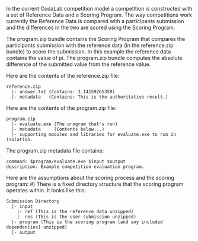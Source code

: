 In the current CodaLab competition model a competition is constructed with a set of Reference Data and a Scoring Program. The way competitions work currently the Reference Data is compared with a participants submission and the differences in the two are scored using the Scoring Program.

The program.zip bundle contains the Scoring Program that compares the participants submission with the reference data (in the reference.zip bundle) to score the submission. In this example the reference data contains the value of pi. The program.zip bundle computes the absolute difference of the submitted value from the reference value.

Here are the contents of the reference.zip file:
```
reference.zip 
  |- answer.txt (Contains: 3.14159265359)
  |- metadata   (Contains: This is the authoritative result.)
```

Here are the contents of the program.zip file:
```
program.zip
  |- evaluate.exe (The program that's run)
  |- metadata     (Contents below...)
  |- supporting modules and libraries for evaluate.exe to run in isolation.
```

The program.zip metadata file contains:
```
command: $program/evaluate.exe $input $output
description: Example competition evaluation program.
```

Here are the assumptions about the scoring process and the scoring program:
#) There is a fixed directory structure that the scoring program operates within. It looks like this:
```
Submission Directory
  |- input
    |- ref (This is the reference data unzipped)
    |- res (This is the user submission unzipped)
  |- program (This is the scoring program [and any included dependencies] unzipped)
  |- output
```
